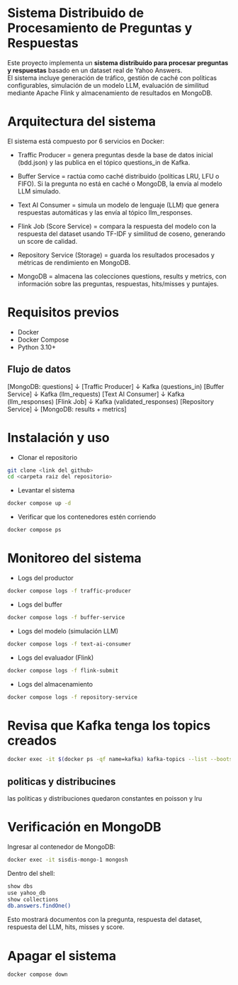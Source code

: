 # Sistema Distribuido de Procesamiento de Preguntas y Respuestas

Este proyecto implementa un **sistema distribuido para procesar preguntas y respuestas** basado en un dataset real de Yahoo Answers.  
El sistema incluye generación de tráfico, gestión de caché con políticas configurables, simulación de un modelo LLM, evaluación de similitud mediante Apache Flink y almacenamiento de resultados en MongoDB.

# Arquitectura del sistema

El sistema está compuesto por 6 servicios en Docker:

- Traffic Producer = genera preguntas desde la base de datos inicial (bdd.json) y las publica en el tópico questions_in de Kafka.

- Buffer Service = ractúa como caché distribuido (políticas LRU, LFU o FIFO). Si la pregunta no está en caché o MongoDB, la envía al modelo LLM simulado.

- Text AI Consumer = simula un modelo de lenguaje (LLM) que genera respuestas automáticas y las envía al tópico llm_responses.

- Flink Job (Score Service) = compara la respuesta del modelo con la respuesta del dataset usando TF-IDF y similitud de coseno, generando un score de calidad.

- Repository Service (Storage) = guarda los resultados procesados y métricas de rendimiento en MongoDB.

- MongoDB = almacena las colecciones questions, results y metrics, con información sobre las preguntas, respuestas, hits/misses y puntajes.


# Requisitos previos

- Docker
- Docker Compose
- Python 3.10+

##  Flujo de datos

[MongoDB: questions]
       ↓
[Traffic Producer]
       ↓ Kafka (questions_in)
[Buffer Service]
       ↓ Kafka (llm_requests)
[Text AI Consumer]
       ↓ Kafka (llm_responses)
[Flink Job]
       ↓ Kafka (validated_responses)
[Repository Service]
       ↓
[MongoDB: results + metrics]


# Instalación y uso
- Clonar el repositorio
```bash
git clone <link del github>
cd <carpeta raiz del repositorio>
```


- Levantar el sistema
```bash
docker compose up -d
```
- Verificar que los contenedores estén corriendo

```bash
docker compose ps

```
# Monitoreo del sistema
- Logs del productor
```bash
docker compose logs -f traffic-producer
```
- Logs del buffer
```bash
docker compose logs -f buffer-service

```
- Logs del modelo (simulación LLM)
```bash
docker compose logs -f text-ai-consumer

```
- Logs del evaluador (Flink)
```bash
docker compose logs -f flink-submit

```
- Logs del almacenamiento
```bash
docker compose logs -f repository-service

```
# Revisa que Kafka tenga los topics creados
```bash
docker exec -it $(docker ps -qf name=kafka) kafka-topics --list --bootstrap-server localhost:9092

```

##  politicas y distribucines 
las politicas y distribuciones quedaron constantes en poisson y lru

# Verificación en MongoDB

Ingresar al contenedor de MongoDB:

```bash
docker exec -it sisdis-mongo-1 mongosh
```

Dentro del shell:

```bash
show dbs
use yahoo_db
show collections
db.answers.findOne()
```
Esto mostrará documentos con la pregunta, respuesta del dataset, respuesta del LLM, hits, misses y score.

# Apagar el sistema
```bash
docker compose down
```











